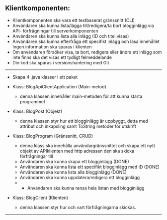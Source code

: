 ## Klientkomponenten:

- Klientkomponenten ska vara ett textbaserat gränssnitt (CLI)
- Användaren ska kunna lista/lägga till/redigera/ta bort blogginlägg via API- förfrågningar till serverkomponenten
- Användaren ska kunna lista alla inlägg (ID och titel visas)
- Användaren ska kunna efterfråga ett specifikt inlägg och läsa innehållet Ingen information ska sparas i klienten
- Om användaren försöker visa, ta bort, redigera eller ändra ett inlägg som inte finns ska det visas ett tydligt felmeddelande
- Din kod ska sparas i versionshantering med Git

***

- Skapa 4 .java klasser i ett paket
- Klass: BlogApiClientApplication (Main-metod)
  - denna klassen innehåller main-metoden för att kunna starta programmet

- Klass: BlogPost (Objekt)
  - denna klassen styr hur ett blogginlägg är uppbyggt, detta med attribut och inkapsling samt ToString metoder för utskrift
  
- Klass: BlogProgram (Gränssnitt, CRUD)
  - denna klass ska innehålla användargränssnittet och skapa ett nytt objekt av APIklienten med http adressen den ska skicka förfrågningar till
  - Användaren ska kunna skapa ett blogginlägg (DONE)
  - Användaren ska kunna lista ett specifikt blogginlägg med ID (DONE)
  - Användaren ska kunna lista alla blogginlägg (DONE)
  - Användaren ska kunna uppdatera/redigera ett blogginlägg
  - - Användaren ska kunna rensa hela listan med blogginlägg

- Klass: BlogClient (Klienten)
  - denna klassen styr hur och vart förfrågningarna skickas.
  
***


